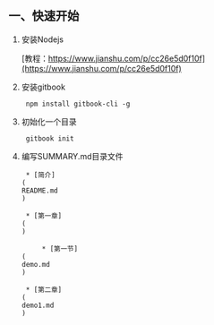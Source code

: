 ## 一、快速开始

1. 安装Nodejs

   [教程：https://www.jianshu.com/p/cc26e5d0f10f](https://www.jianshu.com/p/cc26e5d0f10f)

2. 安装gitbook

   ```
    npm install gitbook-cli -g

   ```

3. 初始化一个目录

   ```
    gitbook init

   ```

4. 编写SUMMARY.md目录文件

   ```
    * [简介]
   (
   README.md
   )

    * [第一章]
   (
   )

        * [第一节]
   (
   demo.md
   )
 
    * [第二章]
   (
   demo1.md
   )
   ```



